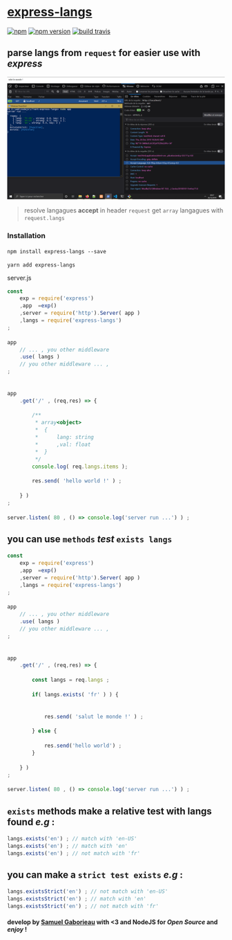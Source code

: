 # [express-langs](https://www.npmjs.com/package/express-langs)

[![npm](https://img.shields.io/npm/l/express-langs.svg?style=for-the-badge)](https://www.npmjs.com/package/express-langs)
[![npm version](https://img.shields.io/npm/v/express-langs.svg?style=for-the-badge)](https://www.npmjs.com/package/express-langs)
[![build travis](https://travis-ci.com/Orivoir/express-langs.svg?branch=master)](https://travis-ci.com/Orivoir/express-langs)
## parse langs from `request` for easier use with *express*

![screen shot demo](./screen-demo.png)

> resolve langagues **accept** in header `request` get `array` langagues with `request.langs`

### Installation

```npm install express-langs --save```

```yarn add express-langs```

server.js

```javascript
const
    exp = require('express')
    ,app  =exp()
    ,server = require('http').Server( app )
    ,langs = require('express-langs')
;

app
    // ... , you other middleware
    .use( langs )
    // you other middleware ... ,
;


app
    .get('/' , (req,res) => {

        /**
         * array<object>
         *  {
         *      lang: string
         *      ,val: float
         *  }
         */
        console.log( req.langs.items );

        res.send( 'hello world !' ) ;

    } )
;

server.listen( 80 , () => console.log('server run ...') ) ;

```

## you can use `methods` *test* `exists langs`

```javascript
const
    exp = require('express')
    ,app  =exp()
    ,server = require('http').Server( app )
    ,langs = require('express-langs')
;

app
    // ... , you other middleware
    .use( langs )
    // you other middleware ... ,
;


app
    .get('/' , (req,res) => {

        const langs = req.langs ;

        if( langs.exists( 'fr' ) ) {


            res.send( 'salut le monde !' ) ;

        } else {

            res.send('hello world') ;
        }

    } )
;

server.listen( 80 , () => console.log('server run ...') ) ;

```

## `exists` methods make a relative test with langs found *e.g* :

```javascript
langs.exists('en') ; // match with 'en-US'
langs.exists('en') ; // match with 'en'
langs.exists('en') ; // not match with 'fr'
```

## you can make a `strict test exists` *e.g* :

```javascript
langs.existsStrict('en') ; // not match with 'en-US'
langs.existsStrict('en') ; // match with 'en'
langs.existsStrict('en') ; // not match with 'fr'
```

#### develop by [Samuel Gaborieau]( https://orivoir.github.io/profil-reactjs/ ) with <3 and NodeJS for *Open Source* and *enjoy* !
